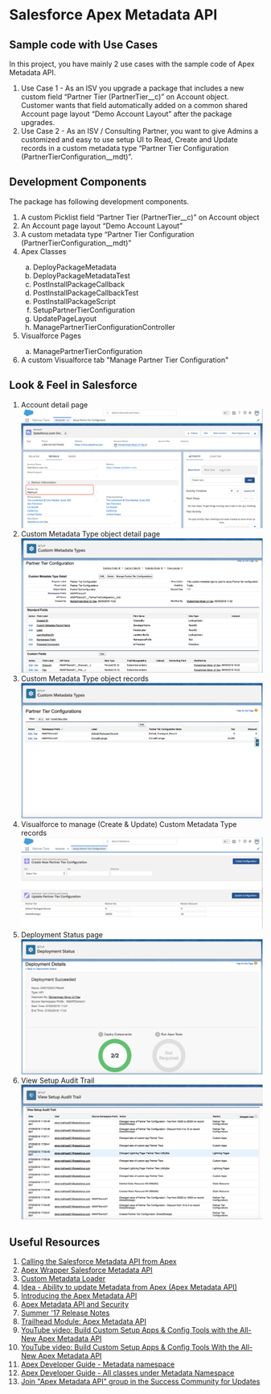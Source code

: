 # Salesforce Apex Metadata API

## Sample code with Use Cases
In this project, you have mainly 2 use cases with the sample code of Apex Metadata API.
<ol type="1">
<li>Use Case 1 - As an ISV you upgrade a package that includes a new custom field “Partner Tier (PartnerTier__c)” on Account object. Customer wants that field automatically added on a common shared Account page layout “Demo Account Layout” after the package upgrades.
</li>
<li>Use Case 2 - As an ISV / Consulting Partner, you want to give Admins a customized and easy to use setup UI to Read, Create and Update records in a custom metadata type “Partner Tier Configuration (PartnerTierConfiguration__mdt)”.
</li>
</ol>

## Development Components
The package has following development components.
<ol type="1">
<li>A custom Picklist field “Partner Tier (PartnerTier__c)” on Account object</li>
<li>An Account page layout “Demo Account Layout”</li>
<li>A custom metadata type “Partner Tier Configuration (PartnerTierConfiguration__mdt)”</li>
<li>Apex Classes</li>
<ol type="a">  
<li>DeployPackageMetadata</li>
<li>DeployPackageMetadataTest</li>
<li>PostInstallPackageCallback</li>
<li>PostInstallPackageCallbackTest</li>
<li>PostInstallPackageScript</li>
<li>SetupPartnerTierConfiguration</li>
<li>UpdatePageLayout</li>
<li>ManagePartnerTierConfigurationController</li>
</ol>
<li>Visualforce Pages</li>
<ol type="a">
<li>ManagePartnerTierConfiguration</li>
</ol>
<li>A custom Visualforce tab "Manage Partner Tier Configuration"</li>
</ol>

## Look & Feel in Salesforce
<ol type="1">
<li>Account detail page</li>
<img src="supportedimages/AccountDetailPage.png" />
<li>Custom Metadata Type object detail page</li>
<img src="supportedimages/CMT_PartnerTierConfigurationDetailPage.png" />
<li>Custom Metadata Type object records</li>
<img src="supportedimages/CMT_PartnerTierConfigurationRecords.png" />
<li>Visualforce to manage (Create & Update) Custom Metadata Type records</li>
<img src="supportedimages/ManagePartnerTierConfiguration.png" />
<li>Deployment Status page</li>
<img src="supportedimages/DeploymentStatus.png" />
<li>View Setup Audit Trail</li>
<img src="supportedimages/SetupAuditTrail.png" />
</ol>
  
## Useful Resources
<ol type="1">
<li><a href="https://andyinthecloud.com/2013/10/27/introduction-to-calling-the-metadata-api-from-apex/" target="_blank" alt="Calling the Salesforce Metadata API from Apex">Calling the Salesforce Metadata API from Apex</a></li>

<li><a href="https://github.com/financialforcedev/apex-mdapi" target="_blank" alt="Apex Wrapper Salesforce Metadata API">Apex Wrapper Salesforce Metadata API</a></li>

<li><a href="https://help.salesforce.com/articleView?id=custommetadatatypes_dataloader.htm&type=5" target="_blank" alt="Custom Metadata Loader">Custom Metadata Loader</a></li>

<li><a href="https://success.salesforce.com/ideaView?id=08730000000l4TkAAI" target="_blank" alt="Idea - Ability to update Metadata from Apex (Apex Metadata API)">Idea - Ability to update Metadata from Apex (Apex Metadata API)</a></li>

<li><a href="https://developer.salesforce.com/blogs/engineering/2017/05/introducing-apex-metadata-api.html" target="_blank" alt="Introducing the Apex Metadata API">Introducing the Apex Metadata API</a></li>

<li><a href="https://developer.salesforce.com/blogs/engineering/2017/06/apex-metadata-api-security.html" target="_blank" alt="Apex Metadata API and Security">Apex Metadata API and Security</a></li>

<li><a href="https://releasenotes.docs.salesforce.com/en-us/summer17/release-notes/rn_apex_metadata.htm" target="_blank" alt="Summer '17 Release Notes">Summer '17 Release Notes</a></li>

<li><a href="https://trailhead.salesforce.com/modules/apex_metadata_api" target="_blank" alt="Trailhead Module: Apex Metadata API">Trailhead Module: Apex Metadata API</a></li>

<li><a href="https://www.youtube.com/watch?v=Sfnrrf9toEg" target="_blank" alt="YouTube video: Build Custom Setup Apps & Config Tools with the All-New Apex Metadata API">YouTube video: Build Custom Setup Apps & Config Tools with the All-New Apex Metadata API</a></li>

<li><a href="https://www.youtube.com/watch?v=Wa3PJM8APfg" target="_blank" alt="YouTube video: Build Custom Setup Apps & Config Tools With the All-New Apex Metadata API">YouTube video: Build Custom Setup Apps & Config Tools With the All-New Apex Metadata API</a></li>

<li><a href="https://developer.salesforce.com/docs/atlas.en-us.214.0.apexcode.meta/apexcode/apex_metadata.htm" target="_blank" alt="Apex Developer Guide - Metadata namespace">Apex Developer Guide - Metadata namespace</a></li>

<li><a href="https://developer.salesforce.com/docs/atlas.en-us.apexcode.meta/apexcode/apex_namespace_Metadata.htm" target="_blank" alt="Apex Developer Guide - All classes under Metadata Namespace">Apex Developer Guide - All classes under Metadata Namespace</a></li>

<li><a href="https://success.salesforce.com/0F930000000PbSh" target="_blank" alt="Join "Apex Metadata API" group in the Success Community for Updates">Join "Apex Metadata API" group in the Success Community for Updates</a></li>

</ol>
